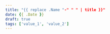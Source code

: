 ```yaml
---
title: "{{ replace .Name "-" " " | title }}"
date: {{ .Date }}
draft: true
tags: ['value_1', 'value_2']
---
```


